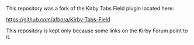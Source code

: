 This repository was a fork of the Kirby Tabs Field plugin located here:

https://github.com/afbora/Kirby-Tabs-Field

This repository is kept only because some links on the Kirby Forum point to it.
